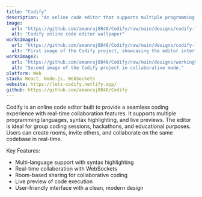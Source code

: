 ```yaml
---
title: "Codify"
description: "An online code editor that supports multiple programming languages, real-time collaboration, and syntax highlighting."
image:
  url: "https://github.com/amanraj8848/Codify/raw/main/designs/codify-landing-page.png" # Use raw URL for the image
  alt: "Codify online code editor wallpaper"
worksImage1:
  url: "https://github.com/amanraj8848/Codify/raw/main/designs/codify-landing-page.png" # Update this to the relevant static image for the editor interface
  alt: "First image of the Codify project, showcasing the editor interface."
worksImage2:
  url: "https://github.com/amanraj8848/Codify/raw/main/designs/working%20application.gif" # Use raw URL for the image
  alt: "Second image of the Codify project in collaborative mode."
platform: Web
stack: React, Node.js, WebSockets
website: https://lets-codify.netlify.app/
github: https://github.com/amanraj8848/Codify
---
```


Codify is an online code editor built to provide a seamless coding experience with real-time collaboration features. It supports multiple programming languages, syntax highlighting, and live previews. The editor is ideal for group coding sessions, hackathons, and educational purposes. Users can create rooms, invite others, and collaborate on the same codebase in real-time.

Key Features:

- Multi-language support with syntax highlighting
- Real-time collaboration with WebSockets
- Room-based sharing for collaborative coding
- Live preview of code execution
- User-friendly interface with a clean, modern design
